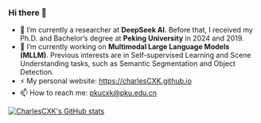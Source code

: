 ### Hi there 👋

- 🌱 I’m currently a researcher at **DeepSeek AI**. Before that, I received my Ph.D. and Bachelor’s degree at **Peking University** in 2024 and 2019.
- 🔭 I’m currently working on **Multimodal Large Language Models (MLLM)**. Previous interests are in Self-supervised Learning and Scene Understanding tasks, such as Semantic Segmentation and Object Detection.
- ⚡ My personal website: https://charlesCXK.github.io
- 📫 How to reach me: pkucxk@pku.edu.cn

[![CharlesCXK's GitHub stats](https://github-readme-stats.vercel.app/api?username=charlesCXK&count_private=true&show_icons=true)](https://github.com/anuraghazra/github-readme-stats&theme=default)

<!--
**charlesCXK/charlesCXK** is a ✨ _special_ ✨ repository because its `README.md` (this file) appears on your GitHub profile.

Here are some ideas to get you started:

- 🔭 I’m currently working on ...
- 🌱 I’m currently learning ...
- 👯 I’m looking to collaborate on ...
- 🤔 I’m looking for help with ...
- 💬 Ask me about ...
- 📫 How to reach me: ...
- 😄 Pronouns: ...
- ⚡ Fun fact: ...
-->
